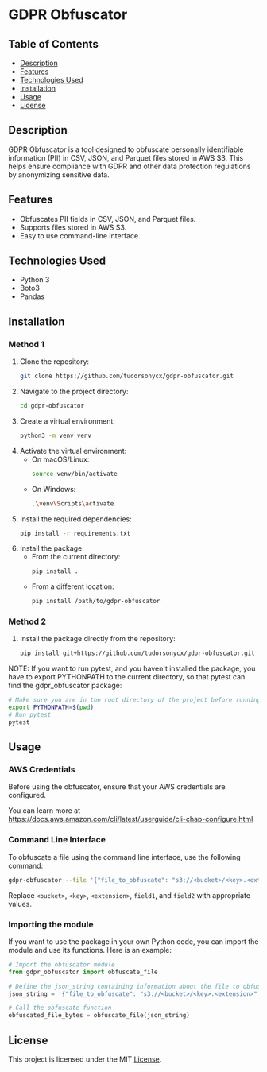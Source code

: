 # GDPR Obfuscator

## Table of Contents
- [Description](#description)
- [Features](#features)
- [Technologies Used](#technologies-used)
- [Installation](#installation)
- [Usage](#usage)
- [License](#license)

## Description
GDPR Obfuscator is a tool designed to obfuscate personally identifiable information (PII) in CSV, JSON, and Parquet files stored in AWS S3. This helps ensure compliance with GDPR and other data protection regulations by anonymizing sensitive data.

## Features
- Obfuscates PII fields in CSV, JSON, and Parquet files.
- Supports files stored in AWS S3.
- Easy to use command-line interface.

## Technologies Used
- Python 3
- Boto3
- Pandas

## Installation

### Method 1
1. Clone the repository:
    ```sh
    git clone https://github.com/tudorsonycx/gdpr-obfuscator.git
    ```
2. Navigate to the project directory:
    ```sh
    cd gdpr-obfuscator
    ```
3. Create a virtual environment:
    ```sh
    python3 -m venv venv
    ```
4. Activate the virtual environment:
    - On macOS/Linux:
        ```sh
        source venv/bin/activate
        ```
    - On Windows:
        ```sh
        .\venv\Scripts\activate
        ```
5. Install the required dependencies:
    ```sh
    pip install -r requirements.txt
    ```
6. Install the package:
    - From the current directory:
        ```sh
        pip install .
        ```
    - From a different location:
        ```sh
        pip install /path/to/gdpr-obfuscator
        ```

### Method 2
1. Install the package directly from the repository:
    ```sh
    pip install git+https://github.com/tudorsonycx/gdpr-obfuscator.git
    ```
NOTE: If you want to run pytest, and you haven't installed the package, you have to export PYTHONPATH to the current directory,
so that pytest can find the gdpr_obfuscator package:
```sh
# Make sure you are in the root directory of the project before running this command
export PYTHONPATH=$(pwd)
# Run pytest
pytest
```

## Usage

### AWS Credentials
Before using the obfuscator, ensure that your AWS credentials are configured.

You can learn more at https://docs.aws.amazon.com/cli/latest/userguide/cli-chap-configure.html

### Command Line Interface
To obfuscate a file using the command line interface, use the following command:
```bash
gdpr-obfuscator --file '{"file_to_obfuscate": "s3://<bucket>/<key>.<extension>", "pii_fields": ["field1", "field2"]}'
```
Replace `<bucket>`, `<key>`, `<extension>`, `field1`, and `field2` with appropriate values.

### Importing the module

If you want to use the package in your own Python code, you can import the module and use its functions. Here is an example:

```python
# Import the obfuscator module
from gdpr_obfuscator import obfuscate_file

# Define the json_string containing information about the file to obfuscate
json_string = '{"file_to_obfuscate": "s3://<bucket>/<key>.<extension>", "pii_fields": ["field1", "field2"]}'

# Call the obfuscate function
obfuscated_file_bytes = obfuscate_file(json_string)
```

## License
This project is licensed under the MIT [License](LICENSE).
